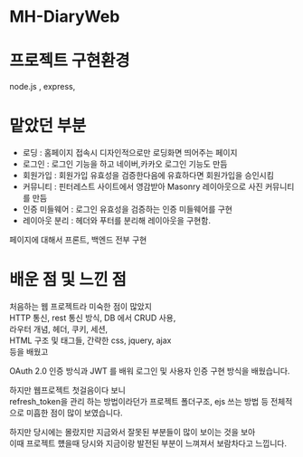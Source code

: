 # MH-DiaryWeb

# 프로젝트 구현환경
node.js , express, 


# 맡았던 부분

- 로딩 : 홈페이지 접속시 디자인적으로만 로딩화면 띄어주는 페이지 
- 로그인 : 로그인 기능을 하고 네이버,카카오 로그인 기능도 만듬
- 회원가입 : 회원가입 유효성을 검증한다음에 유효하다면 회원가입을 승인시킴
- 커뮤니티 : 핀터레스트 사이트에서 영감받아 Masonry 레이아웃으로 사진 커뮤니티를 만듬
- 인증 미들웨어 : 로그인 유효성을 검증하는 인증 미들웨어를 구현
- 레이아웃 분리 : 헤더와 푸터를 분리해 레이아웃을 구현함.

페이지에 대해서 프론트, 백엔드 전부 구현

# 배운 점 및 느낀 점 
처음하는 웹 프로젝트라 미숙한 점이 많았지<br/>
HTTP 통신, rest 통신 방식, DB 에서 CRUD 사용,<br/> 
라우터 개념, 헤더, 쿠키, 세션,<br/>
HTML 구조 및 태그들, 간략한 css, jquery, ajax <br/>
등을 배웠고 

OAuth 2.0 인증 방식과 JWT 를 배워
로그인 및 사용자 인증 구현 방식을 배웠습니다.


하지만 웹프로젝트 첫걸음이다 보니<br/>
refresh_token을 관리 하는 방법이라던가 프로젝트 폴더구조, ejs 쓰는 방법 등 전체적으로 미흡한 점이 많이 보였습니다.

하지만 당시에는 몰랐지만 지금와서 잘못된 부분들이 많이 보이는 것을 보아<br/>
이때 프로젝트 헀을때 당시와 지금이랑 발전된 부분이 느껴져서 보람차다고 느낍니다.
